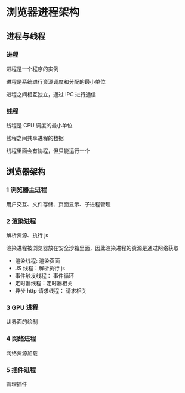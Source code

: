 # 浏览器进程架构

## 进程与线程

### 进程
进程是一个程序的实例

进程是系统进行资源调度和分配的最小单位

进程之间相互独立，通过 IPC 进行通信

### 线程
线程是 CPU 调度的最小单位

线程之间共享进程的数据

线程里面会有协程，但只能运行一个


## 浏览器架构

### 1 浏览器主进程
用户交互、文件存储、页面显示、子进程管理

### 2 渲染进程
解析资源、执行 js

渲染进程被浏览器放在安全沙箱里面，因此渲染进程的资源是通过网络获取

- 渲染线程: 渲染页面
- JS 线程：解析执行 js
- 事件触发线程： 事件循环
- 定时器线程：定时器相关
- 异步 http 请求线程： 请求相关
  
### 3 GPU 进程
UI界面的绘制

### 4 网络进程
网络资源加载

### 5 插件进程
管理插件